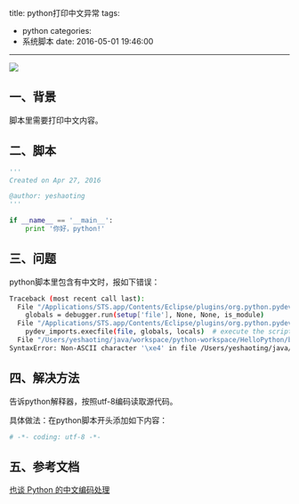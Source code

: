 title: python打印中文异常
tags:
  - python
categories:
  - 系统脚本
date: 2016-05-01 19:46:00
---

<img src="/asserts/images/logo/python.png" class="img-logo img-center" />


## 一、背景
脚本里需要打印中文内容。


## 二、脚本
``` python
'''
Created on Apr 27, 2016

@author: yeshaoting
'''

if __name__ == '__main__':
    print '你好，python!'
```


## 三、问题
python脚本里包含有中文时，报如下错误：
``` bash
Traceback (most recent call last):
  File "/Applications/STS.app/Contents/Eclipse/plugins/org.python.pydev_4.5.5.201603221110/pysrc/pydevd.py", line 1529, in <module>
    globals = debugger.run(setup['file'], None, None, is_module)
  File "/Applications/STS.app/Contents/Eclipse/plugins/org.python.pydev_4.5.5.201603221110/pysrc/pydevd.py", line 936, in run
    pydev_imports.execfile(file, globals, locals)  # execute the script
  File "/Users/yeshaoting/java/workspace/python-workspace/HelloPython/base/HelloWorld.py", line 8
SyntaxError: Non-ASCII character '\xe4' in file /Users/yeshaoting/java/workspace/python-workspace/HelloPython/base/HelloWorld.py on line 8, but no encoding declared; see http://python.org/dev/peps/pep-0263/ for details
```

<!-- more -->

## 四、解决方法
告诉python解释器，按照utf-8编码读取源代码。

具体做法：在python脚本开头添加如下内容：
``` python
# -*- coding: utf-8 -*-
```

## 五、参考文档
[也谈 Python 的中文编码处理](http://in355hz.iteye.com/blog/1860787)